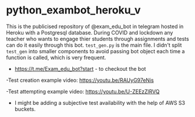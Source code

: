 # python_exambot_heroku_v
This is the publicised repository of @exam_edu_bot in telegram hosted in Heroku with a Postgresql database. 
During COVID and lockdown any teacher who wants to engage thier students through assignments and tests can do it easily through this bot. 
`test_gen.py` is the main file. I didn't split `test_gen` into smaller components to avoid passing bot object each time a function is called, which is very frequent.

- https://t.me/Exam_edu_bot?start   - to checkout the bot

-Test creation example video: https://youtu.be/RAUyG97eNis

-Test attempting example video: https://youtu.be/U-ZEEzZlRVQ

- I might be adding a subjective test availability with the help of AWS S3 buckets.
